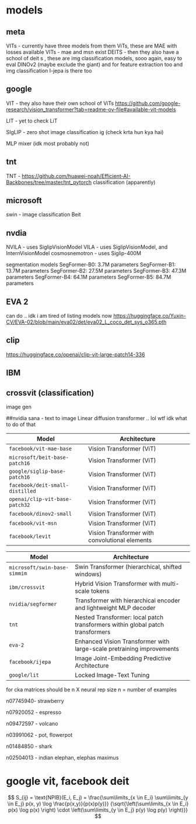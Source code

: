 # models

## meta 
 VITs - currently have three models from them ViTs, these are MAE with losses available
    VITs - mae and msn exist
 DEITS - then they also have a school of deit s , these are img classification models, sooo again, easy to eval
 DINOv2 (maybe exclude the giant) and for feature extraction too and img classification
 I-jepa is there too
## google 
 VIT - they also have their own school of ViTs
 https://github.com/google-research/vision_transformer?tab=readme-ov-file#available-vit-models

 LIT - yet to check LiT

 SIgLIP - zero shot image classification ig (check krta hun kya hai)

 MLP mixer (idk most probably not)
## tnt
 TNT - https://github.com/huawei-noah/Efficient-AI-Backbones/tree/master/tnt_pytorch
 classification (apparently)

## microsoft
 swin - image classification 
 Beit 

## nvdia

NVILA -  uses SiglipVisionModel 
VILA - uses SiglipVisionModel, and InternVisionModel
cosmosnemotron - uses Siglip-400M

segmentation models
SegFormer-B0: 3.7M parameters
SegFormer-B1: 13.7M parameters
SegFormer-B2: 27.5M parameters
SegFormer-B3: 47.3M parameters
SegFormer-B4: 64.1M parameters
SegFormer-B5: 84.7M parameters

## EVA 2
can do .. idk i am tired of listing models now
https://huggingface.co/Yuxin-CV/EVA-02/blob/main/eva02/det/eva02_L_coco_det_sys_o365.pth

## clip
https://huggingface.co/openai/clip-vit-large-patch14-336

## IBM
 crossvit (classification)
------------------------------
image gen

##nvidia
 sana - text to image Linear diffusion transformer .. lol wtf idk what to do of that

| **Model**                      | **Architecture**                                                                 |
|--------------------------------|---------------------------------------------------------------------------------|
| `facebook/vit-mae-base`        | Vision Transformer (ViT)                                                        |
| `microsoft/beit-base-patch16`  | Vision Transformer (ViT)                                                        |
| `google/siglip-base-patch16`   | Vision Transformer (ViT)                                                        |
| `facebook/deit-small-distilled`| Vision Transformer (ViT)                                                        |
| `openai/clip-vit-base-patch32` | Vision Transformer (ViT)                                                        |
| `facebook/dinov2-small`        | Vision Transformer (ViT)                                                        |
| `facebook/vit-msn`             | Vision Transformer (ViT)                                                        |
| `facebook/levit`               | Vision Transformer with convolutional elements                                  |

| **Model**                      | **Architecture**                                                                 |
|--------------------------------|---------------------------------------------------------------------------------|
| `microsoft/swin-base-simmim`   | Swin Transformer (hierarchical, shifted windows)                                 |
| `ibm/crossvit`                 | Hybrid Vision Transformer with multi-scale tokens                                |
| `nvidia/segformer`             | Transformer with hierarchical encoder and lightweight MLP decoder                |
| `tnt`                          | Nested Transformer: local patch transformers within global patch transformers    |
| `eva-2`                        | Enhanced Vision Transformer with large-scale pretraining improvements            |
| `facebook/ijepa`               | Image Joint-Embedding Predictive Architecture                                    |
| `google/lit`                   | Locked Image-Text Tuning                                                         |




for cka matrices should be n X neural rep size
n = number of examples

n07745940- strawberry 

n07920052 - espresso

n09472597 - volcano

n03991062 - pot, flowerpot

n01484850 - shark

n02504013 - indian elephan, elephas maximus


# google vit, facebook deit

$$
S_{ij} = \text{NPIB}(E_i, E_j) =
\frac{\sum\limits_{x \in E_i} \sum\limits_{y \in E_j} p(x, y) \log \frac{p(x,y)}{p(x)p(y)}}
{\sqrt{\left(\sum\limits_{x \in E_i} p(x) \log p(x) \right) \cdot \left(\sum\limits_{y \in E_j} p(y) \log p(y) \right)}}
$$
